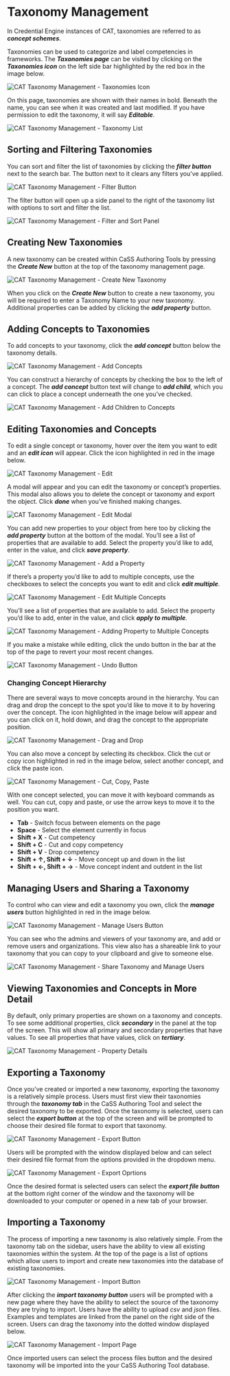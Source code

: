 # Taxonomy Management

In Credential Engine instances of CAT, taxonomies are referred to as ***concept schemes***.

Taxonomies can be used to categorize and label competencies in frameworks. The ***Taxonomies page*** can be visited by clicking on the ***Taxonomies icon*** on the left side bar highlighted by the red box in the image below.

![CAT Taxonomy Management - Taxonomies Icon](/authoring/taxonomies-icon.png)

On this page, taxonomies are shown with their names in bold. Beneath the name, you can see when it was created and last modified. If you have permission to edit the taxonomy, it will say ***Editable***.

![CAT Taxonomy Management - Taxonomy List](/authoring/taxonomies-list.png)

## Sorting and Filtering Taxonomies

You can sort and filter the list of taxonomies by clicking the ***filter button*** next to the search bar. The button next to it clears any filters you’ve applied.

![CAT Taxonomy Management - Filter Button](/authoring/taxonomies-filter-button.png)

The filter button will open up a side panel to the right of the taxonomy list with options to sort and filter the list.

![CAT Taxonomy Management - Filter and Sort Panel](/authoring/taxonomies-filter-and-sort.png)

## Creating New Taxonomies

A new taxonomy can be created within CaSS Authoring Tools by pressing the ***Create New*** button at the top of the taxonomy management page.

![CAT Taxonomy Management - Create New Taxonomy](/authoring/taxonomies-create-new.png)

When you click on the ***Create New*** button to create a new taxonomy, you will be required to enter a Taxonomy Name to your new taxonomy. Additional properties can be added by clicking the ***add property*** button.

## Adding Concepts to Taxonomies

To add concepts to your taxonomy, click the ***add concept*** button below the taxonomy details.

![CAT Taxonomy Management - Add Concepts](/authoring/taxonomies-add-concepts.png)

You can construct a hierarchy of concepts by checking the box to the left of a concept. The ***add concept*** button text will change to ***add child***, which you can click to place a concept underneath the one you’ve checked.

![CAT Taxonomy Management - Add Children to Concepts](/authoring/taxonomies-add-child.png)

## Editing Taxonomies and Concepts

To edit a single concept or taxonomy, hover over the item you want to edit and an ***edit icon*** will appear. Click the icon highlighted in red in the image below.

![CAT Taxonomy Management - Edit](/authoring/taxonomies-edit.png)

A modal will appear and you can edit the taxonomy or concept’s properties. This modal also allows you to delete the concept or taxonomy and export the object. Click ***done*** when you’ve finished making changes.

![CAT Taxonomy Management - Edit Modal](/authoring/taxonomies-edit-modal.png)

You can add new properties to your object from here too by clicking the ***add property*** button at the bottom of the modal. You’ll see a list of properties that are available to add. Select the property you’d like to add, enter in the value, and click ***save property***.

![CAT Taxonomy Management - Add a Property](/authoring/taxonomies-add-property.png)

If there’s a property you’d like to add to multiple concepts, use the checkboxes to select the concepts you want to edit and click ***edit multiple***.

![CAT Taxonomy Management - Edit Multiple Concepts](/authoring/taxonomies-edit-multiple.png)

You’ll see a list of properties that are available to add. Select the property you’d like to add, enter in the value, and click ***apply to multiple***.

![CAT Taxonomy Management - Adding Property to Multiple Concepts](/authoring/taxonomies-adding-property-to-multiple.png)

If you make a mistake while editing, click the undo button in the bar at the top of the page to revert your most recent changes.

![CAT Taxonomy Management - Undo Button](/authoring/taxonomies-undo-button.png)

### Changing Concept Hierarchy

There are several ways to move concepts around in the hierarchy. You can drag and drop the concept to the spot you’d like to move it to by hovering over the concept. The icon highlighted in the image below will appear and you can click on it, hold down, and drag the concept to the appropriate position.

![CAT Taxonomy Management - Drag and Drop](/authoring/taxonomies-drag-and-drop.png)

You can also move a concept by selecting its checkbox. Click the cut or copy icon highlighted in red in the image below, select another concept, and click the paste icon.

![CAT Taxonomy Management - Cut, Copy, Paste](/authoring/taxonomies-cut-copy-paste.png)

With one concept selected, you can move it with keyboard commands as well. You can cut, copy and paste, or use the arrow keys to move it to the position you want.

- **Tab** - Switch focus between elements on the page
- **Space** - Select the element currently in focus
- **Shift + X** - Cut competency
- **Shift + C** - Cut and copy competency <!-- TODO Is this correct? -->
- **Shift + V** - Drop competency
- **Shift + ↑, Shift + ↓** - Move concept up and down in the list
- **Shift + ←, Shift + →** - Move concept indent and outdent in the list

## Managing Users and Sharing a Taxonomy

To control who can view and edit a taxonomy you own, click the ***manage users*** button highlighted in red in the image below.

![CAT Taxonomy Management - Manage Users Button](/authoring/taxonomies-users-button.png)

You can see who the admins and viewers of your taxonomy are, and add or remove users and organizations. This view also has a shareable link to your taxonomy that you can copy to your clipboard and give to someone else.

![CAT Taxonomy Management - Share Taxonomy and Manage Users](/authoring/taxonomies-manage-users.png)

## Viewing Taxonomies and Concepts in More Detail

By default, only primary properties are shown on a taxonomy and concepts. To see some additional properties, click ***secondary*** in the panel at the top of the screen. This will show all primary and secondary properties that have values. To see all properties that have values, click on ***tertiary***.

![CAT Taxonomy Management - Property Details](/authoring/taxonomies-property-details.png)

## Exporting a Taxonomy

Once you’ve created or imported a new taxonomy, exporting the taxonomy is a relatively simple process. Users must first view their taxonomies through the ***taxonomy tab*** in the CaSS Authoring Tool and select the desired taxonomy to be exported. Once the taxonomy is selected, users can select the ***export button*** at the top of the screen and will be prompted to choose their desired file format to export that taxonomy.

![CAT Taxonomy Management - Export Button](/authoring/exporting-frameworks.png)

Users will be prompted with the window displayed below and can select their desired file format from the options provided in the dropdown menu.

![CAT Taxonomy Management - Export Oprtions](/authoring/select-option-export.png)

Once the desired format is selected users can select the ***export file button*** at the bottom right corner of the window and the taxonomy will be downloaded to your computer or opened in a new tab of your browser.

## Importing a Taxonomy

The process of importing a new taxonomy is also relatively simple. From the taxonomy tab on the sidebar, users have the ability to view all existing taxonomies within the system. At the top of the page is a list of options which allow users to import and create new taxonomies into the database of existing taxonomies.

![CAT Taxonomy Management - Import Button ](/authoring/taxonomy-import-button.png)

After clicking the ***import taxonomy button*** users will be prompted with a new page where they have the ability to select the source of the taxonomy they are trying to import. Users have the ability to upload *csv* and *json* files. Examples and templates are linked from the panel on the right side of the screen. Users can drag the taxonomy into the dotted window displayed below.

![CAT Taxonomy Management - Import Page](/authoring/taxonomy-import-page.png)

Once imported users can select the process files button and the desired taxonomy will be imported into the your CaSS Authoring Tool database.

